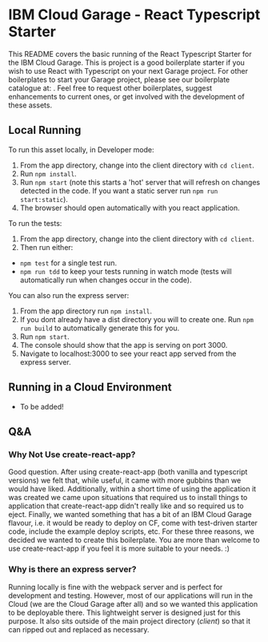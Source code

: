 # IBM Cloud Garage - React Typescript Starter

This README covers the basic running of the React Typescript Starter for the IBM Cloud Garage. This is project is a good boilerplate starter if you wish to use React with Typescript on your next Garage project. For other boilerplates to start your Garage project, please see our boilerplate catalogue at: . Feel free to request other boilerplates, suggest enhancements to current ones, or get involved with the development of these assets.

## Local Running

To run this asset locally, in Developer mode:

1. From the app directory, change into the client directory with `cd client`.
1. Run `npm install`.
1. Run `npm start` (note this starts a 'hot' server that will refresh on changes detected in the code. If you want a static server run `npm run start:static`).
1. The browser should open automatically with you react application.

To run the tests:

1. From the app directory, change into the client directory with `cd client`.
1. Then run either:

- `npm test` for a single test run.
- `npm run tdd` to keep your tests running in watch mode (tests will automatically run when changes occur in the code).

You can also run the express server:

1. From the app directory run `npm install`.
1. If you dont already have a dist directory you will to create one. Run `npm run build` to automatically generate this for you.
1. Run `npm start`.
1. The console should show that the app is serving on port 3000.
1. Navigate to localhost:3000 to see your react app served from the express server.

## Running in a Cloud Environment

- To be added!

## Q&A

### Why Not Use create-react-app?

Good question. After using create-react-app (both vanilla and typescript versions) we felt that, while useful, it came with more gubbins than we would have liked. Additionally, within a short time of using the application it was created we came upon situations that required us to install things to application that create-react-app didn't really like and so required us to eject. Finally, we wanted something that has a bit of an IBM Cloud Garage flavour, i.e. it would be ready to deploy on CF, come with test-driven starter code, include the example deploy scripts, etc. For these three reasons, we decided we wanted to create this boilerplate.
You are more than welcome to use create-react-app if you feel it is more suitable to your needs. :)

### Why is there an express server?

Running locally is fine with the webpack server and is perfect for development and testing. However, most of our applications will run in the Cloud (we are the Cloud Garage after all) and so we wanted this application to be deployable there. This lightweight server is designed just for this purpose. It also sits outside of the main project directory (_client_) so that it can ripped out and replaced as necessary.
